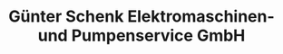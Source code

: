 ---
title: "Günter Schenk Elektromaschinen- und Pumpenservice GmbH"
url: /trier/guenter-schenk-elektromaschinen-und-pumpenservice-gmbh/
shop: Allgemein
---